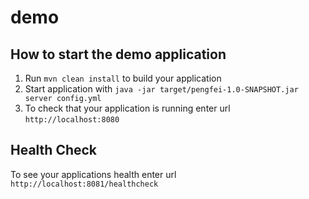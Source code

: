 # demo

How to start the demo application
---

1. Run `mvn clean install` to build your application
1. Start application with `java -jar target/pengfei-1.0-SNAPSHOT.jar server config.yml`
1. To check that your application is running enter url `http://localhost:8080`

Health Check
---

To see your applications health enter url `http://localhost:8081/healthcheck`
